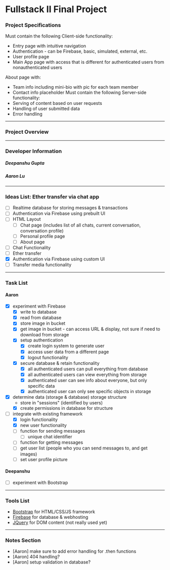 # Fullstack II Final Project

### Project Specifications
Must contain the following Client-side functionality:
- Entry page with intuitive navigation
- Authentication - can be Firebase, basic, simulated, external, etc.
- User profile page
- Main App page with access that is different for authenticated users from nonauthenticated users

About page with:
- Team info including mini-bio with pic for each team member
- Contact info placeholder
Must contain the following Server-side functionality:
- Serving of content based on user requests
- Handling of user submitted data
- Error handling
---

### Project Overview
---

### Developer Information
##### Deepanshu Gupta  
##### Aaron Lu
---

### Ideas List: Ether transfer via chat app
- [ ] Realtime database for storing messages & transactions
- [ ] Authentication via Firebase using prebuilt UI
- [ ] HTML Layout
  - [ ] Chat page (includes list of all chats, current conversation, conversation profile)
  - [ ] Personal profile page
  - [ ] About page
- [ ] Chat Functionality
- [ ] Ether transfer
- [x] Authentication via Firebase using custom UI
- [ ] Transfer media functionality
---

### Task List
#### Aaron
- [x] experiment with Firebase
  - [x] write to database
  - [x] read from database
  - [x] store image in bucket
  - [x] get image in bucket - can access URL & display, not sure if need to download from storage
  - [x] setup authentication
    - [x] create login system to generate user
    - [x] access user data from a different page
    - [x] logout functionality
  - [x] secure database & retain functionality
    - [x] all authenticated users can pull everything from database
    - [x] all authenticated users can view everything from storage
    - [x] authenticated user can see info about everyone, but only specific data
    - [x] authenticated user can only see specific objects in storage
- [x] determine data (storage & database) storage structure
  - store in "sessions" (identified by users)
  - [x] create permissions in database for structure
- [ ] integrate with existing framework
  - [x] login functionality
  - [x] new user functionality
  - [ ] function for sending messages
    - [ ] unique chat identifier
  - [ ] function for getting messages
  - [ ] get user list (people who you can send messages to, and get images)
  - [ ] set user profile picture

#### Deepanshu
- [ ] experiment with Bootstrap
---

### Tools List
- [Bootstrap](https://getbootstrap.com/) for HTML/CSS/JS framework
- [Firebase](https://firebase.google.com/) for database & webhosting
- [JQuery](https://jquery.com/) for DOM content (not really used yet)
---

### Notes Section
- [Aaron] make sure to add error handling for .then functions
- [Aaron] 404 handling?
- [Aaron] setup validation in database?
